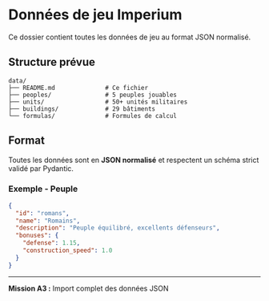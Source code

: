 # Données de jeu Imperium

Ce dossier contient toutes les données de jeu au format JSON normalisé.

## Structure prévue

```
data/
├── README.md              # Ce fichier
├── peoples/               # 5 peuples jouables
├── units/                 # 50+ unités militaires
├── buildings/             # 29 bâtiments
└── formulas/              # Formules de calcul
```

## Format

Toutes les données sont en **JSON normalisé** et respectent un schéma strict validé par Pydantic.

### Exemple - Peuple

```json
{
  "id": "romans",
  "name": "Romains",
  "description": "Peuple équilibré, excellents défenseurs",
  "bonuses": {
    "defense": 1.15,
    "construction_speed": 1.0
  }
}
```

---

**Mission A3 :** Import complet des données JSON
